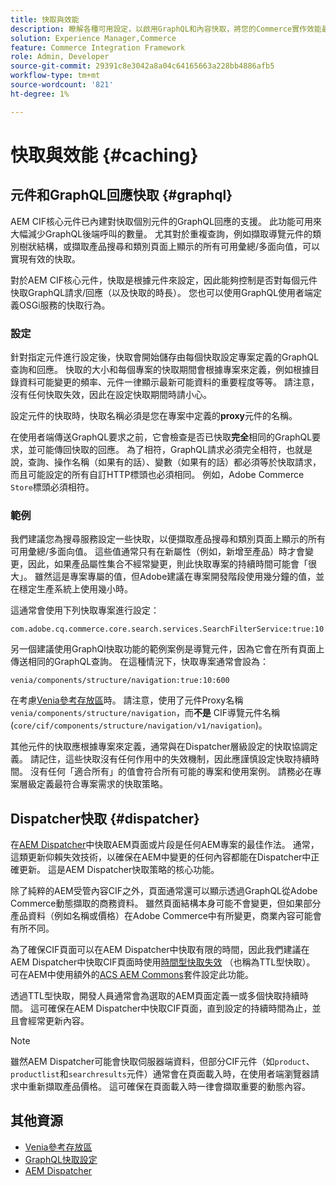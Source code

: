 ```yaml
---
title: 快取與效能
description: 瞭解各種可用設定，以啟用GraphQL和內容快取，將您的Commerce實作效能最佳化。
solution: Experience Manager,Commerce
feature: Commerce Integration Framework
role: Admin, Developer
source-git-commit: 29391c8e3042a8a04c64165663a228bb4886afb5
workflow-type: tm+mt
source-wordcount: '821'
ht-degree: 1%

---
```


# 快取與效能 {#caching}

## 元件和GraphQL回應快取 {#graphql}

AEM CIF核心元件已內建對快取個別元件的GraphQL回應的支援。 此功能可用來大幅減少GraphQL後端呼叫的數量。 尤其對於重複查詢，例如擷取導覽元件的類別樹狀結構，或擷取產品搜尋和類別頁面上顯示的所有可用彙總/多面向值，可以實現有效的快取。

對於AEM CIF核心元件，快取是根據元件來設定，因此能夠控制是否對每個元件快取GraphQL請求/回應（以及快取的時長）。 您也可以使用GraphQL使用者端定義OSGi服務的快取行為。

### 設定

針對指定元件進行設定後，快取會開始儲存由每個快取設定專案定義的GraphQL查詢和回應。 快取的大小和每個專案的快取期間會根據專案來定義，例如根據目錄資料可能變更的頻率、元件一律顯示最新可能資料的重要程度等等。 請注意，沒有任何快取失效，因此在設定快取期間時請小心。

設定元件的快取時，快取名稱必須是您在專案中定義的&#x200B;**proxy**&#x200B;元件的名稱。

在使用者端傳送GraphQL要求之前，它會檢查是否已快取&#x200B;**完全**&#x200B;相同的GraphQL要求，並可能傳回快取的回應。 為了相符，GraphQL請求必須完全相符，也就是說，查詢、操作名稱（如果有的話）、變數（如果有的話）都必須等於快取請求，而且可能設定的所有自訂HTTP標頭也必須相同。 例如，Adobe Commerce `Store`標頭必須相符。

### 範例

我們建議您為搜尋服務設定一些快取，以便擷取產品搜尋和類別頁面上顯示的所有可用彙總/多面向值。 這些值通常只有在新屬性（例如，新增至產品）時才會變更，因此，如果產品屬性集合不經常變更，則此快取專案的持續時間可能會「很大」。 雖然這是專案專屬的值，但Adobe建議在專案開發階段使用幾分鐘的值，並在穩定生產系統上使用幾小時。

這通常會使用下列快取專案進行設定：

```
com.adobe.cq.commerce.core.search.services.SearchFilterService:true:10:3600
```

另一個建議使用GraphQl快取功能的範例案例是導覽元件，因為它會在所有頁面上傳送相同的GraphQL查詢。 在這種情況下，快取專案通常會設為：

```
venia/components/structure/navigation:true:10:600
```

在考慮[Venia參考存放區](https://github.com/adobe/aem-cif-guides-venia)時。 請注意，使用了元件Proxy名稱`venia/components/structure/navigation`，而&#x200B;**不是** CIF導覽元件名稱(`core/cif/components/structure/navigation/v1/navigation`)。

其他元件的快取應根據專案來定義，通常與在Dispatcher層級設定的快取協調定義。 請記住，這些快取沒有任何作用中的失效機制，因此應謹慎設定快取持續時間。 沒有任何「適合所有」的值會符合所有可能的專案和使用案例。 請務必在專案層級定義最符合專案需求的快取策略。

## Dispatcher快取 {#dispatcher}

在[AEM Dispatcher](https://experienceleague.adobe.com/docs/experience-manager-dispatcher/using/dispatcher.html?lang=zh-Hant)中快取AEM頁面或片段是任何AEM專案的最佳作法。 通常，這類更新仰賴失效技術，以確保在AEM中變更的任何內容都能在Dispatcher中正確更新。 這是AEM Dispatcher快取策略的核心功能。

除了純粹的AEM受管內容CIF之外，頁面通常還可以顯示透過GraphQL從Adobe Commerce動態擷取的商務資料。 雖然頁面結構本身可能不會變更，但如果部分產品資料（例如名稱或價格）在Adobe Commerce中有所變更，商業內容可能會有所不同。

為了確保CIF頁面可以在AEM Dispatcher中快取有限的時間，因此我們建議在AEM Dispatcher中快取CIF頁面時使用[時間型快取失效](https://experienceleague.adobe.com/docs/experience-manager-dispatcher/using/configuring/dispatcher-configuration.html#configuring-time-based-cache-invalidation-enablettl) （也稱為TTL型快取）。 可在AEM中使用額外的[ACS AEM Commons](https://adobe-consulting-services.github.io/acs-aem-commons/)套件設定此功能。

透過TTL型快取，開發人員通常會為選取的AEM頁面定義一或多個快取持續時間。 這可確保在AEM Dispatcher中快取CIF頁面，直到設定的持續時間為止，並且會經常更新內容。

>[!NOTE]
>
>雖然AEM Dispatcher可能會快取伺服器端資料，但部分CIF元件（如`product`、`productlist`和`searchresults`元件）通常會在頁面載入時，在使用者端瀏覽器請求中重新擷取產品價格。 這可確保在頁面載入時一律會擷取重要的動態內容。

## 其他資源

- [Venia參考存放區](https://github.com/adobe/aem-cif-guides-venia)
- [GraphQL快取設定](https://github.com/adobe/commerce-cif-graphql-client#caching)
- [AEM Dispatcher](https://experienceleague.adobe.com/docs/experience-manager-dispatcher/using/dispatcher.html?lang=zh-Hant)
